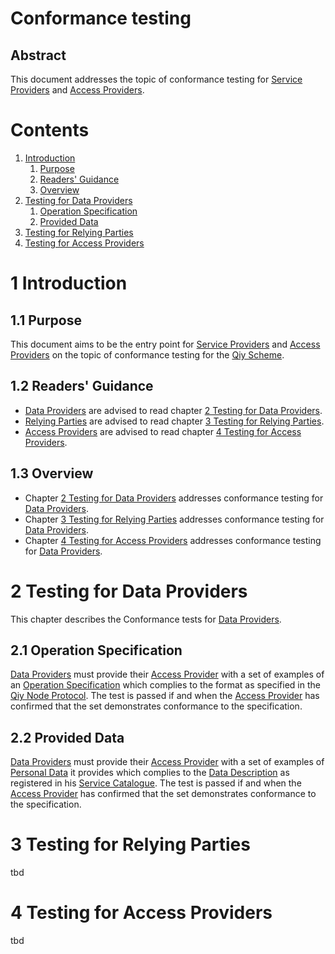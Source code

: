 # Conformance testing

## Abstract

This document addresses the topic of conformance testing for [Service Providers](Definitions.md#service-provider) and [Access Providers](Definitions.md#access-provider).

# Contents


1. [Introduction](#1-introduction)
	1. [Purpose](#11-purpose)
	1. [Readers' Guidance](#12-readers-guidance)
	1. [Overview](#13-overview)
1. [Testing for Data Providers](#2-testing-for-data-providers)
	1. [Operation Specification](#21-operation-specification)
	1. [Provided Data](#22-provided-data)
1. [Testing for Relying Parties](#3-testing-for-relying-parties)
1. [Testing for Access Providers](#4-testing-for-access-providers)

# 1 Introduction

## 1.1 Purpose

This document aims to be the entry point for [Service Providers](Definitions.md#service-provider) and [Access Providers](Definitions.md#access-provider) on the topic of conformance testing for the [Qiy Scheme](Definitions.md#qiy-scheme).

## 1.2 Readers' Guidance

* [Data Providers](Definitions.md#data-provider) are advised to read chapter [2 Testing for Data Providers](#2-testing-for-data-providers).
* [Relying Parties](Definitions.md#relying-party) are advised to read chapter [3 Testing for Relying Parties](#3-testing-for-relying-parties).
* [Access Providers](Definitions.md#access-provider) are advised to read chapter [4 Testing for Access Providers](#4-testing-for-access-providers).

## 1.3 Overview

* Chapter [2 Testing for Data Providers](#2-testing-for-data-providers) addresses conformance testing for [Data Providers](Definitions.md#data-provider).
* Chapter [3 Testing for Relying Parties](#3-testing-for-relying-parties) addresses conformance testing for [Data Providers](Definitions.md#data-provider).
* Chapter [4 Testing for Access Providers](#4-testing-for-access-providers) addresses conformance testing for [Data Providers](Definitions.md#data-provider).


# 2 Testing for Data Providers

This chapter describes the Conformance tests for [Data Providers](Definitions.md#data-provider).

## 2.1 Operation Specification

[Data Providers](Definitions.md#data-provider) must provide their [Access Provider](Definitions.md#access-provider) with a set of examples of an [Operation Specification](Definitions.md#operation-specification) which complies to the format as specified in the [Qiy Node Protocol](Definitions.md#qiy-node-protocol).
The test is passed if and when the [Access Provider](Definitions.md#access-provider) has confirmed that the set demonstrates conformance to the specification.


## 2.2 Provided Data

[Data Providers](Definitions.md#data-provider) must provide their [Access Provider](Definitions.md#access-provider) with a set of examples of [Personal Data](Definitions.md#personal-data) it provides which complies to the [Data Description](Definitions.md#data-description) as registered in his [Service Catalogue](Definitions.md#service-catalogue).
The test is passed if and when the [Access Provider](Definitions.md#access-provider) has confirmed that the set demonstrates conformance to the specification.


# 3 Testing for Relying Parties

tbd


# 4 Testing for Access Providers

tbd

